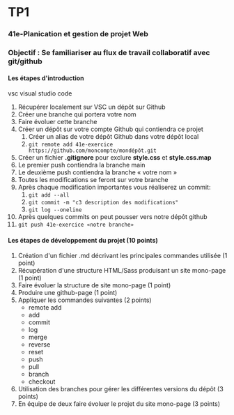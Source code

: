 # TP1

### 41e-Planication et gestion de projet Web

### Objectif : Se familiariser au flux de travail collaboratif avec git/github

#### Les étapes d'introduction

vsc visual studio code

1. Récupérer localement sur VSC un dépôt sur Github
2. Créer une branche qui portera votre nom
3. Faire évoluer cette branche
4. Créer un dépôt sur votre compte Github qui contiendra ce projet
   1. Créer un alias de votre dépôt Github dans votre dépôt local
   2. `git remote add 41e-exercice  https://github.com/moncompte/mondépôt.git`
5. Créer un fichier **.gitignore** pour exclure **style.css** et **style.css.map**
6. Le premier push contiendra la branche main
7. Le deuxième push contiendra la branche « votre nom »
8. Toutes les modifications se feront sur votre branche
9. Après chaque modification importantes vous réaliserez un commit:
   1. `git add --all`
   2. `git commit -m "c3 description des modifications"`
   3. `git log --oneline`
10. Après quelques commits on peut pousser vers notre dépôt github
11. `git push 41e-exercice «notre branche»`

#### Les étapes de développement du projet (10 points)

1. Création d'un fichier .md décrivant les principales commandes utilisée (1 point)
2. Récupération d'une structure HTML/Sass produisant un site mono-page (1 point)
3. Faire évoluer la structure de site mono-page (1 point)
4. Produire une github-page (1 point)
5. Appliquer les commandes suivantes (2 points)
   - remote add
   - add
   - commit
   - log
   - merge
   - reverse
   - reset
   - push
   - pull
   - branch
   - checkout
6. Utilisation des branches pour gérer les différentes versions du dépôt (3 points)
7. En équipe de deux faire évoluer le projet du site mono-page (3 points)
